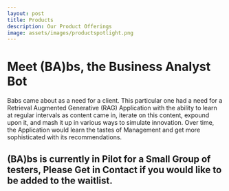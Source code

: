 ```yaml
---
layout: post
title: Products
description: Our Product Offerings
image: assets/images/productspotlight.png
---
```


# Meet (BA)bs, the Business Analyst Bot
Babs came about as a need for a client. This particular one had a need for a Retrieval Augmented Generative (RAG) Application with the
ability to learn at regular intervals as content came in, iterate on this content, expound upon it, and mash it up in various ways to simulate innovation.
Over time, the Application would learn the tastes of Management and get more sophisticated with its recommendations.

## (BA)bs is currently in Pilot for a Small Group of testers, Please Get in Contact if you would like to be added to the waitlist.

<span class="image fit"><img src="{% link assets/images/pic08.jpg %}" alt="" /></span>